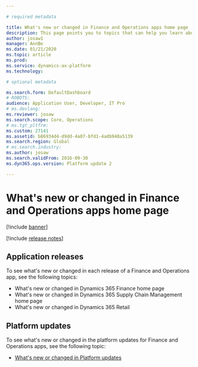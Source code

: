 ```yaml
---

# required metadata

title: What's new or changed in Finance and Operations apps home page
description: This page points you to topics that can help you learn about the new features in the latest Finance and Operations applications.
author: josaw1
manager: AnnBe
ms.date: 01/21/2020
ms.topic: article
ms.prod: 
ms.service: dynamics-ax-platform
ms.technology: 

# optional metadata

ms.search.form: DefaultDashboard
# ROBOTS: 
audience: Application User, Developer, IT Pro
# ms.devlang: 
ms.reviewer: josaw
ms.search.scope: Core, Operations
# ms.tgt_pltfrm: 
ms.custom: 27141
ms.assetid: b86934d4-d9dd-4a07-bfd1-4adb948a5139
ms.search.region: Global
# ms.search.industry: 
ms.author: josaw
ms.search.validFrom: 2016-09-30
ms.dyn365.ops.version: Platform update 2

---
```


# What's new or changed in Finance and Operations apps home page
[!include [banner](../includes/banner.md)]


[!include [release notes](../includes/release-notes.md)]

## Application releases

To see what's new or changed in each release of a Finance and Operations app, see the following topics:

- What's new or changed in Dynamics 365 Finance home page
- What's new or changed in Dynamics 365 Supply Chain Management home page
- What's new or changed in Dynamics 365 Retail

## Platform updates

To see what's new or changed in the platform updates for Finance and Operations apps, see the following topic:

- [What's new or changed in Platform updates](../dev-itpro/get-started/whats-new-home-page.md)



